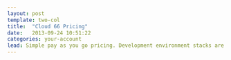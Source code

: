 ```yaml
---
layout: post
template: two-col
title:  "Cloud 66 Pricing"
date:   2013-09-24 10:51:22
categories: your-account
lead: Simple pay as you go pricing. Development environment stacks are free!
---
```



